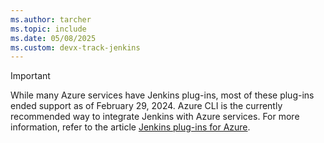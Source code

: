 ```yaml
---
ms.author: tarcher
ms.topic: include
ms.date: 05/08/2025
ms.custom: devx-track-jenkins
---
```


> [!IMPORTANT]
> While many Azure services have Jenkins plug-ins, most of these plug-ins ended support as of February 29, 2024. Azure CLI is the currently recommended way to integrate Jenkins with Azure services. For more information, refer to the article [Jenkins plug-ins for Azure](../plug-ins-for-azure.md).